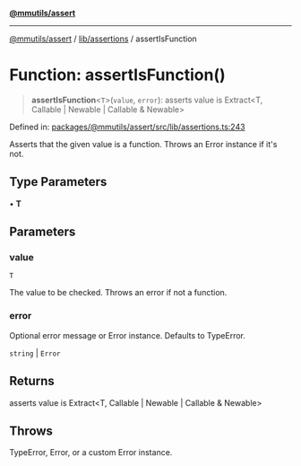 [**@mmutils/assert**](../../../README.md)

***

[@mmutils/assert](../../../modules.md) / [lib/assertions](../README.md) / assertIsFunction

# Function: assertIsFunction()

> **assertIsFunction**\<`T`\>(`value`, `error`): asserts value is Extract\<T, Callable \| Newable \| Callable & Newable\>

Defined in: [packages/@mmutils/assert/src/lib/assertions.ts:243](https://github.com/mastermind-0xff/-mm-monorepo/blob/3e4b2477717eab2e4a04b9b069db2113414b3f32/packages/@mmutils/assert/src/lib/assertions.ts#L243)

Asserts that the given value is a function. Throws an Error instance if it's
not.

## Type Parameters

• **T**

## Parameters

### value

`T`

The value to be checked. Throws an error if not a function.

### error

Optional error message or Error instance. Defaults to TypeError.

`string` | `Error`

## Returns

asserts value is Extract\<T, Callable \| Newable \| Callable & Newable\>

## Throws

TypeError, Error, or a custom Error instance.
